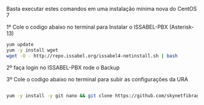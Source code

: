 Basta executar estes comandos em uma instalação mínima nova do CentOS 7

1º Cole o codigo abaixo no terminal para Instalar o ISSABEL-PBX (Asterisk-13)

```bash
yum update
yum -y install wget
wget -O - http://repo.issabel.org/issabel4-netinstall.sh | bash
```
2º faça login no ISSABEL-PBX rode o Backup

3º Cole o codigo abaixo no terminal para subir as configurações da URA
```bash

yum -y install -y git nano && git clone https://github.com/skynetfibragithub/ISSABEL-PBX.git && sudo chmod -R 777 ISSABEL-PBX && cd ISSABEL-PBX && sudo ./install

```

